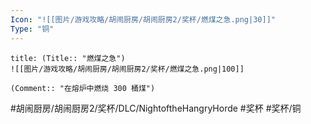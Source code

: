 ```yaml
---
Icon: "![[图片/游戏攻略/胡闹厨房/胡闹厨房2/奖杯/燃煤之急.png|30]]"
Type: "铜"
---
```

```ad-common-bronze-trophy
title: (Title:: "燃煤之急")
![[图片/游戏攻略/胡闹厨房/胡闹厨房2/奖杯/燃煤之急.png|100]]

(Comment:: "在熔炉中燃烧 300 桶煤")
```

#胡闹厨房/胡闹厨房2/奖杯/DLC/NightoftheHangryHorde #奖杯 #奖杯/铜

